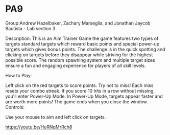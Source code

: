 # PA9
Group:Andrew Hazelbaker, Zachary Marseglia, and Jonathan Jaycob Bautista - Lab section 3

Description: This is an Aim Trainer Game the game features two types of targets standard targets which reward basic points and special power-up targets which gives bonus points. The challenge is in the quick spotting and clicking on targets before they disappear while striving for the highest possible score. The random spawning system and multiple target sizes ensure a fun and engaging experience for players of all skill levels.

How to Play:

Left click on the red targets to score points.
Try not to miss! Each miss resets your combo streak.
If you score 10 hits in a row without missing, you'll enter Power-Up Mode.
In Power-Up Mode, targets appear faster and are worth more points!
The game ends when you close the window.
Controls:

Use your mouse to aim and left click on targets.

https://youtu.be/HuRNqMrRch8
